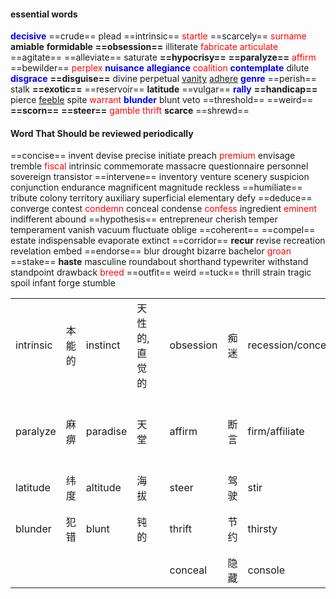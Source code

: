 #### essential words
<b><mark style="background: transparent; color: blue">decisive</mark></b> ==crude== plead ==intrinsic== <mark style="background: transparent; color: red">startle</mark> ==scarcely== <mark style="background: transparent; color: red">surname</mark> **amiable** **formidable** **==obsession==** illiterate <mark style="background: transparent; color: red">fabricate</mark> <mark style="background: transparent; color: red">articulate</mark> ==agitate== ==alleviate== saturate **==hypocrisy==** **==paralyze==** <mark style="background: transparent; color: red">affirm</mark> ==bewilder== <mark style="background: transparent; color: red">perplex</mark> <b><mark style="background: transparent; color: blue">nuisance</mark></b> <b><mark style="background: transparent; color: blue">allegiance</mark></b> <mark style="background: transparent; color: red">coalition</mark> <b><mark style="background: transparent; color: blue">contemplate</mark></b> dilute <b><mark style="background: transparent; color: blue">disgrace</mark></b> **==disguise==** divine perpetual <u>vanity</u> <u>adhere</u> <b><mark style="background: transparent; color: blue">genre</mark></b> ==perish== stalk **==exotic==** ==reservoir== **latitude** ==vulgar== <b><mark style="background: transparent; color: blue">rally</mark></b> **==handicap==** pierce <u>feeble</u> spite <mark style="background: transparent; color: red">warrant</mark> <b><mark style="background: transparent; color: blue">blunder</mark></b> blunt veto ==threshold== ==weird== **==scorn==** **==steer==** <mark style="background: transparent; color: red">gamble</mark> <mark style="background: transparent; color: red">thrift</mark> **scarce** ==shrewd== 

#### Word That Should be reviewed periodically
==concise== invent devise precise initiate preach <mark style="background: transparent; color: red">premium</mark> envisage tremble <mark style="background: transparent; color: red">fiscal</mark> intrinsic commemorate massacre questionnaire personnel sovereign transistor ==intervene== inventory venture scenery suspicion conjunction endurance magnificent magnitude reckless ==humiliate== tribute colony territory auxiliary superficial elementary defy ==deduce== converge contest <mark style="background: transparent; color: red">condemn</mark> conceal condense <mark style="background: transparent; color: red">confess</mark> ingredient <mark style="background: transparent; color: red">eminent</mark> indifferent abound ==hypothesis== entrepreneur cherish temper temperament vanish vacuum fluctuate oblige ==coherent== ==compel== estate indispensable evaporate extinct ==corridor== **recur** revise recreation revelation embed ==endorse== blur drought bizarre bachelor <mark style="background: transparent; color: red">groan</mark> ==stake== **haste** masculine roundabout shorthand typewriter withstand standpoint drawback <mark style="background: transparent; color: red">breed</mark> ==outfit== weird ==tuck== thrill strain tragic spoil infant forge stumble 

|  |  |  |  |  |  |  |  |  |
| ---- | ---- | ---- | ---- | ---- | ---- | ---- | ---- | ---- |
| intrinsic | 本能的 | instinct | 天性的, 直觉的 |  | obsession | 痴迷 | recession/concession | 经济衰退/让步 |
| paralyze | 麻痹 | paradise | 天堂 |  | affirm | 断言 | firm/affiliate | 坚定地/附属 |
| latitude | 纬度 | altitude | 海拔 |  | steer | 驾驶 | stir | 搅拌 |
| blunder  | 犯错 | blunt  | 钝的 |  | thrift | 节约 | thirsty | 口渴的 |
|  |  |  |  |  | conceal  | 隐藏 | console | 安慰 |

